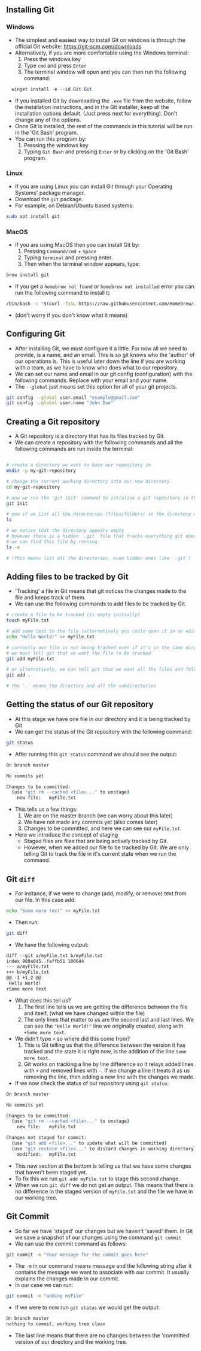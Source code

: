 ## Installing Git
### Windows
- The simplest and easiest way to install Git on windows is through the official Git website: https://git-scm.com/downloads
- Alternatively, if you are more comfortable using the Windows terminal:
	1. Press the windows key
	2. Type `cmd` and press `Enter`
	3. The terminal window will open and you can then run the following command:
```PowerShell
  winget install -e --id Git.Git
  ```
- If you installed Git by downloading the `.exe` file from the website, follow the installation instructions, and in the Git installer, keep all the installation options default. (Just press next for everything). Don't change any of the options.
- Once Git is installed, the rest of the commands in this tutorial will be run in the 'Git Bash' program.
- You can run this program by:
	1. Pressing the windows key
	2. Typing `Git Bash` and pressing `Enter` or by clicking on the 'Git Bash' program.
### Linux
- If you are using Linux you can install Git through your Operating Systems' package manager.
- Download the `git` package.
- For example, on Debian/Ubuntu based systems:
```zsh
sudo apt install git
```
### MacOS
- If you are using MacOS then you can install Git by:
	1. Pressing `Command/cmd` + `Space`
	2. Typing `terminal` and pressing enter.
	3. Then when the terminal window appears, type:
```zsh
brew install git
```
- If you get a `homebrew not found` or `homebrew not installed` error you can run the following command to install it:
```zsh
/bin/bash -c "$(curl -fsSL https://raw.githubusercontent.com/Homebrew/install/HEAD/install.sh)"
```
- (don't worry if you don't know what it means)

## Configuring Git
- After installing Git, we must configure it a little. For now all we need to provide, is a name, and an email. This is so git knows who the 'author' of our operations is. This is useful later down the line if you are working with a team, as we have to know who does what to our repository.
- We can set our name and email in our git config (configuration) with the following commands. Replace with your email and your name.
- The `--global` just means set this option for all of your git projects.
```zsh
git config --global user.email "example@gmail.com"
git config --global user.name "John Doe"
```
## Creating a Git repository
- A Git repository is a directory that has its files tracked by Git.
- We can create a repository with the following commands and all the following commands are run inside the terminal:
```zsh

# create a directory we want to have our repository in
mkdir -p my-git-repository

# change the current working directory into our new directory
cd my-git-repository

# now we run the 'git init' command to intialise a git repository in the directory we are in
git init

# now if we list all the directories (files/folders) in the directory we are in
ls

# we notice that the directory appears empty
# however there is a hidden `.git` file that tracks everything git does to our directory
# we can find this file by running
ls -a

# (this means list all the directories, even hidden ones like `.git`)
```

## Adding files to be tracked by Git
- 'Tracking' a file in Git means that git notices the changes made to the file and keeps track of them.
- We can use the following commands to add files to be tracked by Git.
```zsh
# create a file to be tracked (is empty initially)
touch myFile.txt

# add some text to the file (alternatively you could open it in an editor such as Visual Studio Code or even Notepad)
echo "Hello World!" >> myFile.txt

# currently our file is not being tracked even if it's in the same directory as our git repository
# we must tell git that we want the file to be tracked
git add myFile.txt

# or alternatively, we can tell git that we want all the files and folders in our directory to be tracked at once!
git add .

# the '.' means the directory and all the subdirectories
```

## Getting the status of our Git repository
- At this stage we have one file in our directory and it is being tracked by Git
- We can get the status of the Git repository with the following command:
```zsh
git status
```
- After running this `git status` command we should see the output:
```zsh
On branch master

No commits yet

Changes to be committed:
  (use "git rm --cached <file>..." to unstage)
	new file:   myFile.txt
```
- This tells us a few things:
	1. We are on the master branch (we can worry about this later)
	2. We have not made any commits yet (also comes later)
	3. Changes to be committed, and here we can see our `myFile.txt`.
- Here we introduce the concept of staging
	- Staged files are files that are being actively tracked by Git.
	- However, when we added our file to be tracked by Git. We are only telling Git to track the file in it's current state when we run the command.

## Git `diff`
- For instance, if we were to change (add, modify, or remove) text from our file. In this case add:
```zsh
echo "Some more text" >> myFile.txt
```
- Then run:
```zsh
git diff
```
- We have the following output:
```txt
diff --git a/myFile.txt b/myFile.txt
index 980a0d5..faffb51 100644
--- a/myFile.txt
+++ b/myFile.txt
@@ -1 +1,2 @@
 Hello World!
+Some more text
```
- What does this tell us?
	1. The first line tells us we are getting the difference between the file and itself, (what we have changed within the file)
	2. The only lines that matter to us are the second last and last lines. We can see the `"Hello World!"` line we originally created, along with `+Some more text`.
- We didn't type `+` so where did this come from?
	1. This is Git telling us that the difference between the version it has tracked and the state it is right now, is the addition of the line `Some more text`.
	2. Git works on tracking a line by line difference so it relays added lines with `+` and removed lines with `-`. If we change a line it treats it as us removing the line, then adding a new line with the changes we made.
- If we now check the status of our repository using `git status`:
```zsh
On branch master

No commits yet

Changes to be committed:
  (use "git rm --cached <file>..." to unstage)
	new file:   myFile.txt

Changes not staged for commit:
  (use "git add <file>..." to update what will be committed)
  (use "git restore <file>..." to discard changes in working directory)
	modified:   myFile.txt
```
- This new section at the bottom is telling us that we have some changes that haven't been staged yet.
- To fix this we run `git add myFile.txt` to stage this second change.
- When we run `git diff` we do not get an output. This means that there is no difference in the staged version of `myFile.txt` and the file we have in our working tree.

## Git Commit
- So far we have 'staged' our changes but we haven't 'saved' them. In Git we save a snapshot of our changes using the command `git commit`
- We can use the commit command as follows:
```zsh
git commit -m "Your message for the commit goes here"
```
- The `-m` in our command means message and the following string after it contains the message we want to associate with our commit. It usually explains the changes made in our commit.
- In our case we can run:
```zsh
git commit -m "adding myFile"
```
- If we were to now run `git status` we would get the output:
```txt
On branch master
nothing to commit, working tree clean
```
- The last line means that there are no changes between the 'committed' version of our directory and the working tree.